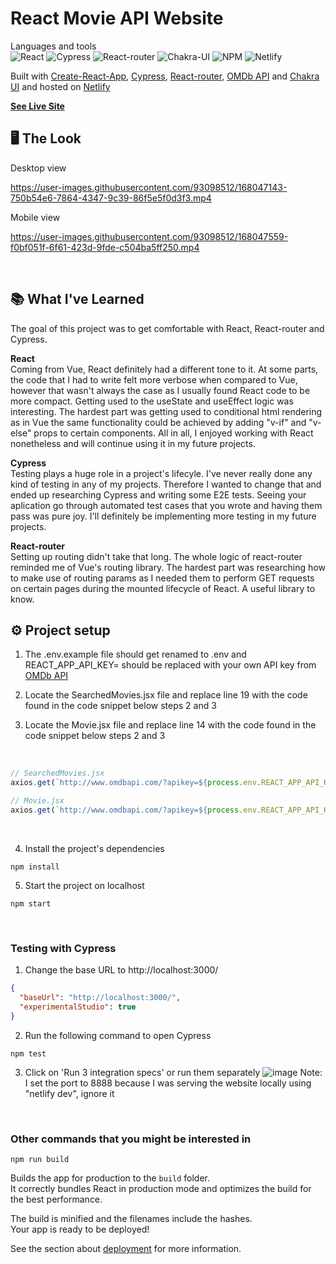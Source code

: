 # React Movie API Website
Languages and tools
<br />
![React](https://img.shields.io/badge/React-20232A?style=for-the-badge&logo=react&logoColor=61DAFB&style=flat)
![Cypress](https://img.shields.io/badge/Cypress-17202C?style=for-the-badge&logo=cypress&logoColor=white&style=flat)
![React-router](https://img.shields.io/badge/React_Router-CA4245?style=for-the-badge&logo=react-router&logoColor=white&style=flat)
![Chakra-UI](https://img.shields.io/badge/Chakra--UI-319795?style=for-the-badge&logo=chakra-ui&logoColor=white&style=flat)
![NPM](https://img.shields.io/badge/NPM-%23000000.svg?style=for-the-badge&logo=npm&logoColor=white&style=flat)
![Netlify](https://img.shields.io/badge/netlify-%23000000.svg?style=for-the-badge&logo=netlify&logoColor=00C7B7&style=flat)

Built with [Create-React-App](https://create-react-app.dev/), [Cypress](https://www.cypress.io/), [React-router](https://reactrouter.com/), [OMDb API](https://www.omdbapi.com/) and [Chakra UI](https://chakra-ui.com/) and hosted on [Netlify](https://www.netlify.com/)

<b>[See Live Site](https://stunning-shortbread-265257.netlify.app/) </b>
<br />

## 🖥 The Look
Desktop view

https://user-images.githubusercontent.com/93098512/168047143-750b54e6-7864-4347-9c39-86f5e5f0d3f3.mp4

Mobile view

https://user-images.githubusercontent.com/93098512/168047559-f0bf051f-6f61-423d-9fde-c504ba5ff250.mp4


<br />

## 📚 What I've Learned

The goal of this project was to get comfortable with React, React-router and Cypress.

<b>React</b> <br />
Coming from Vue, React definitely had a different tone to it. At some parts, the code that I had to write felt more verbose when compared to Vue, however that wasn't always the case as I usually found React code to be more compact. Getting used to the useState and useEffect logic was interesting. The hardest part was getting used to conditional html rendering as in Vue the same functionality could be achieved by adding "v-if" and "v-else" props to certain components. All in all, I enjoyed working with React nonetheless and will continue using it in my future projects.

<b>Cypress</b> <br />
Testing plays a huge role in a project's lifecyle. I've never really done any kind of testing in any of my projects. Therefore I wanted to change that and ended up researching Cypress and writing some E2E tests. Seeing your aplication go through automated test cases that you wrote and having them pass was pure joy. I'll definitely be implementing more testing in my future projects.

<b>React-router</b> <br />
Setting up routing didn't take that long. The whole logic of react-router reminded me of Vue's routing library. The hardest part was researching how to make use of routing params as I needed them to perform GET requests on certain pages during the mounted lifecycle of React. A useful library to know.
<br />

## ⚙️ Project setup

1. The .env.example file should get renamed to .env and REACT_APP_API_KEY= should be replaced with your own API key from [OMDb API](https://www.omdbapi.com/)

2. Locate the SearchedMovies.jsx file and replace line 19 with the code found in the code snippet below steps 2 and 3
3. Locate the Movie.jsx file and replace line 14 with the code found in the code snippet below steps 2 and 3
<br />

```js
// SearchedMovies.jsx
axios.get(`http://www.omdbapi.com/?apikey=${process.env.REACT_APP_API_KEY}&s=${params.searchTerm}`)

// Movie.jsx
axios.get(`http://www.omdbapi.com/?apikey=${process.env.REACT_APP_API_KEY}&i=${params.searchId}`)
```
<br />

4. Install the project's dependencies
```
npm install
```
5. Start the project on localhost
```
npm start
```
<br />

### Testing with Cypress
1. Change the base URL to http://localhost:3000/
```json
{
  "baseUrl": "http://localhost:3000/",
  "experimentalStudio": true
}

```
2. Run the following command to open Cypress

```
npm test
```

3. Click on 'Run 3 integration specs' or run them separately
![image](https://user-images.githubusercontent.com/93098512/167622281-83b57d97-dfa2-4610-aed6-343be77d4fb7.png)
Note: I set the port to 8888 because I was serving the website locally using "netlify dev", ignore it

<br />

### Other commands that you might be interested in

```
npm run build
```

Builds the app for production to the `build` folder.\
It correctly bundles React in production mode and optimizes the build for the best performance.

The build is minified and the filenames include the hashes.\
Your app is ready to be deployed!

See the section about [deployment](https://facebook.github.io/create-react-app/docs/deployment) for more information.
